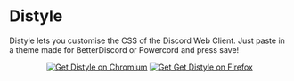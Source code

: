# Distyle

Distyle lets you customise the CSS of the Discord Web Client. Just paste in a theme made for BetterDiscord or Powercord and press save! 

<p align="center">
  <a href="https://example.com"><img src="https://chrome.google.com/webstore/detail/distyle/ccnjkggejbdfeaddmcchebcnfpihloni" alt="Get Distyle on Chromium"></a>
  <a href="https://addons.mozilla.org/en-US/firefox/addon/distyle/"><img src="https://user-images.githubusercontent.com/585534/107280546-7b9b2a00-6a26-11eb-8f9f-f95932f4bfec.png" alt="Get Get Distyle on Firefox"></a> 
</p>
